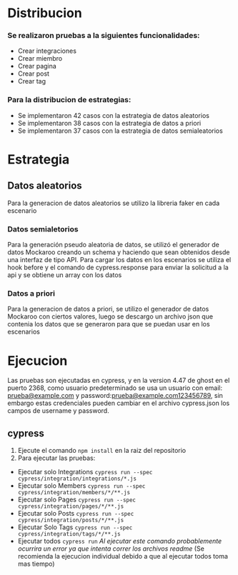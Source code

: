 
# Distribucion
### Se realizaron pruebas a la siguientes funcionalidades:
- Crear integraciones
- Crear miembro
- Crear pagina
- Crear post
- Crear tag
### Para la distribucion de estrategias:
- Se implementaron 42 casos con la estrategia de datos aleatorios
- Se implementaron 38 casos con la estrategia de datos a priori
- Se implementaron 37 casos con la estrategia de datos semialeatorios

# Estrategia
## Datos aleatorios
Para la generacion de datos aleatorios se utilizo la libreria faker en cada escenario
### Datos semialetorios
Para la generación pseudo aleatoria de datos, se utilizó el generador de datos Mockaroo creando un schema y haciendo que sean obtenidos desde una interfaz de tipo API. Para cargar los datos en los escenarios se utiliza el hook before y el comando de cypress.response para enviar la solicitud a la api y se obtiene un array con los datos
### Datos a priori 
Para la generacion de datos a priori, se utilizo el generador de datos Mockaroo con ciertos valores, luego se descargo un archivo json que contenia los datos que se generaron para que se puedan usar en los escenarios
# Ejecucion
Las pruebas son ejecutadas en cypress, y en la version 4.47 de ghost en el puerto 2368, como usuario predeterminado se usa un usuario con email: prueba@example.com y password:prueba@example.com123456789, sin embargo estas credenciales pueden cambiar en el archivo cypress.json los campos de username y password.
## cypress
1. Ejecute el comando `npm install` en la raiz del repositorio
2. Para ejecutar las pruebas:
  * Ejecutar solo Integrations `cypress run --spec cypress/integration/integrations/*.js`
  * Ejecutar solo Members `cypress run --spec cypress/integration/members/*/**.js`
  * Ejecutar solo Pages `cypress run --spec cypress/integration/pages/*/**.js`
  * Ejecutar solo Posts `cypress run --spec cypress/integration/posts/*/**.js`
  * Ejecutar Solo Tags `cypress run --spec cypress/integration/tags/*/**.js`
  * Ejecutar todos `cypress run` *Al ejecutar este comando probablemente ocurrira un error ya que intenta correr los archivos readme* (Se recomienda la ejecucion individual debido a que al ejecutar todos toma mas tiempo) 

